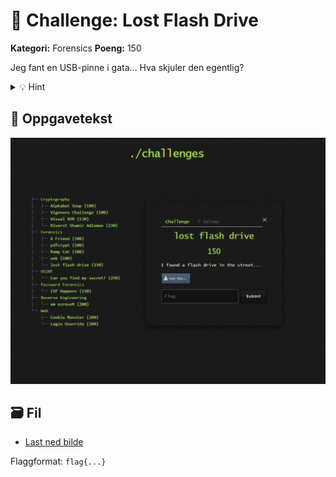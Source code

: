 # 💾 Challenge: Lost Flash Drive

**Kategori:** Forensics
**Poeng:** 150

Jeg fant en USB-pinne i gata... Hva skjuler den egentlig?

<details>
<summary>💡 Hint</summary>

Du må kanskje mounte bildet eller analysere det med verktøy som `binwalk`, `testdisk` eller `foremost`.

</details>

## 📝 Oppgavetekst

![Oppgavetekst](assets/lost.png)

## 🗃️ Fil
* [Last ned bilde](lost_flash_drive.zip)

Flaggformat: `flag{...}`
